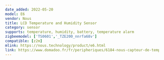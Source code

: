 ```yaml
---
date_added: 2022-05-20
model: E6
vendor: Nous
title: LCD Temperature and Humidity Sensor
category: sensor
supports: temperature, humidity, battery, temperature alarm
zigbeemodel: ['TS0601','_TZE200_nnrfa68v']
compatible: [z2m]
mlink: https://nous.technology/product/e6.html
link: https://www.domadoo.fr/fr/peripheriques/6184-nous-capteur-de-temperature-et-d-humidite-lcd-intelligent-zigbee-30-tuya.html
---
```

